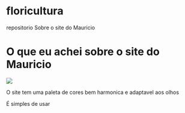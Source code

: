 # floricultura
repositorio Sobre o site do Mauricio
 <title>É um site cujo o objetivo e vender arranjos de flores</title>
 <h1>O que eu achei sobre o site do Mauricio</h1>
 <img src= "assets/img/flor7.png" alt: "imagem" widht:"">
 <p>O site tem uma paleta de cores bem harmonica e adaptavel aos olhos</p>
 <div></div>
 <p>É simples de usar</p>
 
 
